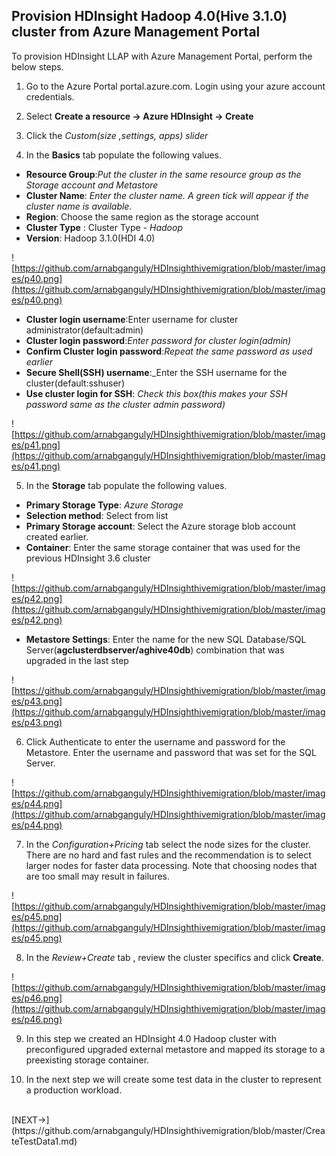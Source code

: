 ## Provision HDInsight Hadoop 4.0(Hive 3.1.0) cluster from Azure Management Portal

To provision HDInsight LLAP with Azure Management Portal, perform the below steps.
<br />
1.  Go to the Azure Portal portal.azure.com. Login using your azure account credentials.
    
2.  Select  **Create a resource -> Azure HDInsight -> Create**
    
3.  Click the  _Custom(size ,settings, apps) slider_
    
4.  In the  **Basics**  tab populate the following values.
    
-   **Resource Group**:_Put the cluster in the same resource group as the Storage account and Metastore_
-   **Cluster Name**:  _Enter the cluster name. A green tick will appear if the cluster name is available._
- **Region**: Choose the same region as the storage account
-   **Cluster Type**  : Cluster Type -  _Hadoop_
-  **Version**: Hadoop 3.1.0(HDI 4.0)

![https://github.com/arnabganguly/HDInsighthivemigration/blob/master/images/p40.png](https://github.com/arnabganguly/HDInsighthivemigration/blob/master/images/p40.png)

-   **Cluster login username**:Enter username for cluster administrator(default:admin)
-   **Cluster login password**:_Enter password for cluster login(admin)_
-   **Confirm Cluster login password**:_Repeat the same password as used earlier_
- **Secure Shell(SSH) username**:_Enter the SSH username for the cluster(default:sshuser)
- **Use cluster login for SSH**: *Check this box(this makes your SSH password same as the cluster admin password)*

![https://github.com/arnabganguly/HDInsighthivemigration/blob/master/images/p41.png](https://github.com/arnabganguly/HDInsighthivemigration/blob/master/images/p41.png)

5. In the  **Storage**  tab populate the following values.

-   **Primary Storage Type**:  _Azure Storage_
- **Selection method**: Select from list
-   **Primary Storage account**: Select the Azure storage blob account created earlier.
- **Container**: Enter the same storage container that was used for the previous HDInsight 3.6 cluster

![https://github.com/arnabganguly/HDInsighthivemigration/blob/master/images/p42.png](https://github.com/arnabganguly/HDInsighthivemigration/blob/master/images/p42.png)

- **Metastore Settings**: Enter the name for the new SQL Database/SQL Server(**agclusterdbserver/aghive40db**) combination that was upgraded in the last step 

![https://github.com/arnabganguly/HDInsighthivemigration/blob/master/images/p43.png](https://github.com/arnabganguly/HDInsighthivemigration/blob/master/images/p43.png)


6. Click Authenticate to enter the username and password for the Metastore. Enter the username and password that was set for the SQL Server. 

![https://github.com/arnabganguly/HDInsighthivemigration/blob/master/images/p44.png](https://github.com/arnabganguly/HDInsighthivemigration/blob/master/images/p44.png)

 7. In the *Configuration+Pricing* tab select the node sizes for the cluster. There are no hard and fast rules and the recommendation is to select larger nodes for faster data processing. Note that choosing nodes that are too small may result in failures. 

![https://github.com/arnabganguly/HDInsighthivemigration/blob/master/images/p45.png](https://github.com/arnabganguly/HDInsighthivemigration/blob/master/images/p45.png)

8. In the *Review+Create* tab , review the cluster specifics and click **Create**.

![https://github.com/arnabganguly/HDInsighthivemigration/blob/master/images/p46.png](https://github.com/arnabganguly/HDInsighthivemigration/blob/master/images/p46.png) 

9. In this step we created an HDInsight 4.0 Hadoop cluster with preconfigured upgraded external metastore and mapped its storage to a preexisting storage container. 
 
10. In the next step we will create some test data in the cluster to represent a production workload. 
<br />
[NEXT->](https://github.com/arnabganguly/HDInsighthivemigration/blob/master/CreateTestData1.md)



<!--stackedit_data:
eyJoaXN0b3J5IjpbLTExMzY3MjgxNDBdfQ==
-->